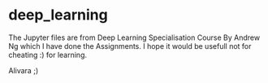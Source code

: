 # deep_learning
The Jupyter files are from Deep Learning Specialisation Course By Andrew Ng which I have done the Assignments.
I hope it would be usefull not for cheating :) for learning.

Alivara ;)
